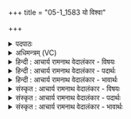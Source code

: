 +++
title = "05-1_1583 यो विश्वा"

+++
<details><summary>पदपाठः</summary>

यः꣢। वि꣡श्वा꣢꣯। द꣡य꣢꣯ते। व꣡सु꣢꣯। हो꣡ता꣢꣯। म꣣न्द्रः꣢। ज꣡ना꣢꣯नाम्। म꣡धोः꣢꣯। न। पा꣡त्रा꣢꣯। प्र꣣थमा꣡नि꣢। अ꣣स्मै। प्र꣢। स्तो꣡माः꣢꣯। य꣣न्तु। अग्न꣡ये꣢। १५८३।
</details>

<details><summary>अधिमन्त्रम् (VC)</summary>

- अग्निः
- सौभरि: काण्व:
- बार्हतः प्रगाथः (विषमा बृहती, समा सतोबृहती)
- मध्यमः
</details>

<details><summary>हिन्दी : आचार्य रामनाथ वेदालंकार - विषयः</summary>

प्रथम ऋचा की व्याख्या पूर्वार्चिक में ४४ क्रमाङ्क पर परमात्मा की स्तुति के विषय में की जा चुकी है। यहाँ एक-साथ परमात्मा और आचार्य दोनों को लक्ष्य करके कहते हैं।
</details>

<details><summary>हिन्दी : आचार्य रामनाथ वेदालंकार - पदार्थः</summary>

पदार्थान्वय -  (होता) ब्रह्माण्ड-यज्ञ वा शिक्षा-यज्ञ का कर्ता, (जनानाम्) मनुष्यों को (मन्द्रः) आनन्द देनेवाला (यः) जो परमात्मा वा आचार्य (विश्वा वसु) सब आध्यात्मिक धनों को वा विद्या-धनों को (ददाति) देता है, (अस्मै अग्नये) ऐसे अग्रनायक परमात्मा वा आचार्य के लिए (प्रथमानि) श्रेष्ठ (मधोः पात्रा न) मधुपूर्ण पात्रों के समान (स्तोमाः) धन्यवाद के वचन (प्र यन्तु) पहुँचें ॥१॥ यहाँ उपमालङ्कार है ॥१॥
</details>

<details><summary>हिन्दी : आचार्य रामनाथ वेदालंकार - भावार्थः</summary>

भावार्थ -  जैसे परमेश्वर पुरुषार्थी को भौतिक और आध्यात्मिक धन प्रदान करता है, वैसे ही आचार्य शिष्यों को विद्या-धन देता है, इसलिए वे दोनों सबके द्वारा अभिनन्दन करने योग्य हैं ॥१॥
</details>

<details><summary>संस्कृत : आचार्य रामनाथ वेदालंकार - विषयः</summary>

तत्र प्रथमा ऋक् पूर्वार्चिके ४४ क्रमाङ्के परमात्मस्तुतिविषये व्याख्याता। अत्र युगपत् परमात्मानमाचार्यं चोद्दिश्य ब्रूते।
</details>

<details><summary>संस्कृत : आचार्य रामनाथ वेदालंकार - पदार्थः</summary>

पदार्थान्वय -  (होता) ब्रह्माण्डयज्ञस्य शिक्षायज्ञस्य वा सम्पादकः, (जनानाम्) मनुष्याणाम् (मन्द्रः) आनन्दजनकः (यः) परमात्मा आचार्यो वा (विश्वा वसु) विश्वानि वसूनि सर्वाणि आध्यात्मिकानि धनानि विद्याधनानि वा (दयते) ददाति। (अस्मै अग्नये) एतादृशाय अग्रनायकाय परमात्मने आचार्याय वा (प्रथमानि) श्रेष्ठानि (मधोः पात्रा न) मधुना पूर्णानि पात्राणि इव (स्तोमाः) धन्यवादवचनानि (प्र यन्तु) प्र गच्छन्तु ॥१॥ अत्रोपमालङ्कारः ॥१॥
</details>

<details><summary>संस्कृत : आचार्य रामनाथ वेदालंकार - भावार्थः</summary>

भावार्थ -  यथा परमेश्वरः पुरुषार्थिने भौतिकान्याध्यात्मिकानि च धनानि ददाति तथाऽऽचार्यः शिष्येभ्यो विद्याधनानि प्रयच्छतीति तौ सर्वैरभिनन्दनीयौ ॥१॥
</details>